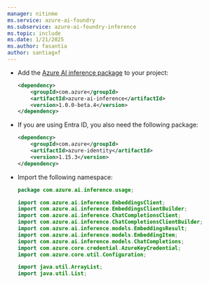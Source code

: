 ```yaml
---
manager: nitinme
ms.service: azure-ai-foundry
ms.subservice: azure-ai-foundry-inference
ms.topic: include
ms.date: 1/21/2025
ms.author: fasantia
author: santiagxf
---
```


* Add the [Azure AI inference package](https://aka.ms/azsdk/azure-ai-inference/java/reference) to your project:

  ```xml
  <dependency>
      <groupId>com.azure</groupId>
      <artifactId>azure-ai-inference</artifactId>
      <version>1.0.0-beta.4</version>
  </dependency>
  ```
  
* If you are using Entra ID, you also need the following package:

  ```xml
  <dependency>
      <groupId>com.azure</groupId>
      <artifactId>azure-identity</artifactId>
      <version>1.15.3</version>
  </dependency>
  ```

* Import the following namespace:
  
  ```java
  package com.azure.ai.inference.usage;
  
  import com.azure.ai.inference.EmbeddingsClient;
  import com.azure.ai.inference.EmbeddingsClientBuilder;
  import com.azure.ai.inference.ChatCompletionsClient;
  import com.azure.ai.inference.ChatCompletionsClientBuilder;
  import com.azure.ai.inference.models.EmbeddingsResult;
  import com.azure.ai.inference.models.EmbeddingItem;
  import com.azure.ai.inference.models.ChatCompletions;
  import com.azure.core.credential.AzureKeyCredential;
  import com.azure.core.util.Configuration;
  
  import java.util.ArrayList;
  import java.util.List;
  ```